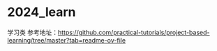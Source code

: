 # 2024_learn
学习类
参考地址：https://github.com/practical-tutorials/project-based-learning/tree/master?tab=readme-ov-file 

